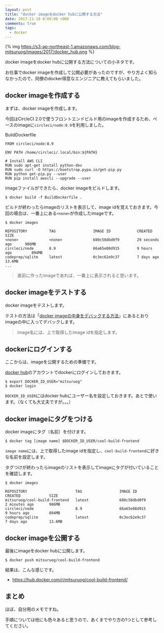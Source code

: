 ```yaml
---
layout: post
title: "docker imageをdocker hubに公開する方法"
date: 2017-11-10 0:00:00 +900
comments: true
tags:
  - docker
---
```


{% img https://s3-ap-northeast-1.amazonaws.com/blog-mitsuruog/images/2017/docker_hub.png %}

docker imageをdocker hubに公開する方法についての小ネタです。

<!-- more -->

お仕事でdocker imageを作成して公開必要があったのですが、やり方よく知らなかったので、同僚のdocker得意なエンジニアに教えてもらいました。

## docker imageを作成する
まずは、docker imageを作成します。

今回はCircleCI 2.0で使うフロントエンドビルド用のimageを作成するため、ベースのimageに`circleci/node:8.9`を利用しました。

BuildDockerfile
```
FROM circleci/node:8.9

ENV PATH /home/circleci/.local/bin:${PATH}

# Install AWS CLI
RUN sudo apt-get install python-dev
RUN sudo curl -O https://bootstrap.pypa.io/get-pip.py
RUN python get-pip.py --user
RUN pip install awscli --upgrade --user
```

imageファイルができたら、docker imageをビルドします。

```
$ docker build -f BuildDockerfile .  
```

ビルドが終わったらimageのリストを表示して、image idを覚えておきます。今回の場合は、一番上にある`<none>`が作成したimageです。

```
$ docker images

REPOSITORY          TAG                 IMAGE ID            CREATED             SIZE
<none>              <none>              680c58dbd0f9        29 seconds ago      986MB
circleci/node       8.9                 66a65e08d915        9 hours ago         894MB
codeprep/sqlite     latest              0c3ec62e9c37        7 days ago          13.6MB
...
```

> 直前に作ったimageであれば、一番上に表示されると思います。

## docker imageをテストする
docker imageをテストします。

テストの方法は「[docker imageの中身をデバックする方法](https://blog.mitsuruog.info/2017/11/way-to-debug-docker-image)」にあるとおりimageの中に入ってデバックします。

> image名には、上で取得したimage idを指定します。

## dockerにログインする
ここからは、imageを公開するための準備です。

[docker hub](https://hub.docker.com/)のアカウントでdockerにログインしておきます。

```
$ export DOCKER_ID_USER="mitsuruog"
$ docker login
```

`DOCKER_ID_USER`にはdocker hubにユーザー名を設定しておきます。あとで使います。（なくても大丈夫ですが。。。）

## docker imageにタグをつける
docker imageにタグ（名前）を付けます。

```
$ docker tag [image name] $DOCKER_ID_USER/cool-build-frontend
```

`image name`には、上で取得したimage idを指定し、`cool-build-frontend`に好きな名前を設定します。

タグつけが終わったらimageのリストを表示してimageにタグが付いていることを確認します。

```
$ docker images

REPOSITORY                      TAG                 IMAGE ID            CREATED             SIZE
mitsuruog/cool-build-frontend   latest              680c58dbd0f9        2 minutes ago       986MB
circleci/node                   8.9                 66a65e08d915        9 hours ago         894MB
codeprep/sqlite                 latest              0c3ec62e9c37        7 days ago          13.6MB
```

## docker imageを公開する
最後にimageをdocker hubに公開します。

```
$ docker push mitsuruog/cool-build-frontend  
```

結果は、こんな感じです。

- https://hub.docker.com/r/mitsuruog/cool-build-frontend/

## まとめ
ほぼ、自分用のメモですね。

手順については他にも色々あると思うので、あくまでやり方の1つとして参考してください。
